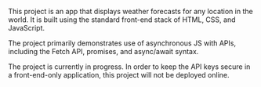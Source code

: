 This project is an app that displays weather forecasts for any location in the world. It is built using the standard front-end stack of HTML, CSS, and JavaScript.

The project primarily demonstrates use of asynchronous JS with APIs, including the Fetch API, promises, and async/await syntax.

The project is currently in progress. In order to keep the API keys secure in a front-end-only application, this project will not be deployed online.
